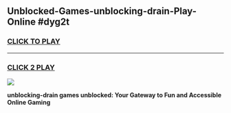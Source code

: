 
## Unblocked-Games-unblocking-drain-Play-Online #dyg2t
<h3>
<a href="https://news.freeplayer.one?title=unblocking-drain&ref=3">CLICK TO PLAY</a></h3>
<hr>

<h3>
<a href="https://news.freeplayer.one?title=unblocking-drain&ref=3">CLICK 2 PLAY</a>
  
</h3>

<a href="https://news.freeplayer.one?title=unblocking-drain&ref=3"><img src="https://clearcache.store/games.png"></a>


**unblocking-drain games unblocked: Your Gateway to Fun and Accessible Online Gaming**

